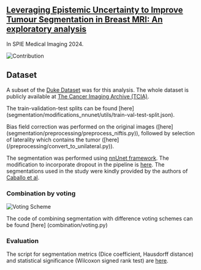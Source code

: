 ## [Leveraging Epistemic Uncertainty to Improve Tumour Segmentation in Breast MRI: An exploratory analysis]()

In SPIE Medical Imaging 2024.

![Contribution](images/combination-dropout.jpg)

## Dataset
A subset of the [Duke Dataset](https://sites.duke.edu/mazurowski/resources/breast-cancer-mri-dataset/) was for this analysis. The whole dataset is publicly available at [The Cancer Imaging Archive (TCIA)](https://wiki.cancerimagingarchive.net/pages/viewpage.action?pageId=70226903).

The train-validation-test splits can be found [here] (segmentation/modifications_nnunet/utils/train-val-test-split.json).

Bias field correction was performed on the original images ([here] (segmentation/preprocessing/preprocess_niftis.py)), followed by selection of laterality which contains the tumor ([here] (/preprocessing/convert_to_unilateral.py)). 

The segmentation was performed using [nnUnet framework](https://github.com/MIC-DKFZ/nnUNet). The modification to incorporate dropout in the pipeline is [here](segmentation/modifications_nnunet/get_network_from_plans.py). The segmentations used in the study were kindly provided by the authors of [Caballo et al](https://doi.org/10.1002/jmri.28273).
 
### Combination by voting 
![Voting Scheme](images/combination-dropout.jpg)

The code of combining segmentation with difference voting schemes can be found [here] (combination/voting.py)

### Evaluation

The script for segmentation metrics (Dice coefficient, Hausdorff distance) and statistical significance (Wilcoxon signed rank test) are [here](evaluation/compute_metrics_with_stats.py). 
